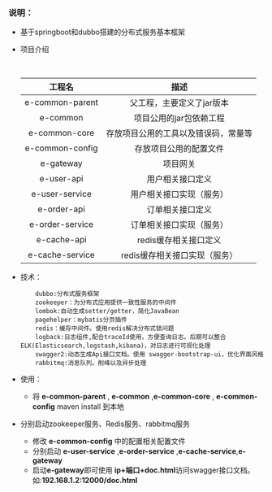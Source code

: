 ### 说明：
* 基于springboot和dubbo搭建的分布式服务基本框架

* 项目介绍
  
    ​	
    
    |     工程名      |                 描述                 |
    | :-------------: | :----------------------------------: |
    | e-common-parent |      父工程，主要定义了jar版本       |
    |    e-common     |       项目公用的jar包依赖工程        |
    |  e-common-core  | 存放项目公用的工具以及错误码，常量等 |
    | e-common-config |        存放项目公用的配置文件        |
    |    e-gateway    |               项目网关               |
    |   e-user-api    |           用户相关接口定义           |
    | e-user-service  |       用户相关接口实现（服务）       |
    |   e-order-api   |           订单相关接口定义           |
    | e-order-service |       订单相关接口实现（服务）       |
    |   e-cache-api   |        redis缓存相关接口定义         |
    | e-cache-service |    redis缓存相关接口实现（服务）     |
    
    
    
* 技术：
    ```
        dubbo:分布式服务框架
        zookeeper：为分布式应用提供一致性服务的中间件
        lombok:自动生成setter/getter，简化JavaBean
        pagehelper：mybatis分页插件
        redis：缓存中间件。使用redis解决分布式锁问题
        logback:日志组件,配合traceId使用，方便查询日志。后期可以整合ELK(Elasticsearch,logstash,kibana)，对日志进行可视化处理
        swagger2:动态生成Api接口文档。使用 swagger-bootstrap-ui，优化界面风格
        rabbitmq:消息队列。削峰以及异步处理
    ```
    
* 使用：

  * 将 **e-common-parent** , **e-common** ,**e-common-core**  , **e-common-config**  maven install 到本地 
* 分别启动zookeeper服务、Redis服务、rabbitmq服务
  * 修改 **e-common-config** 中的配置相关配置文件
  * 分别启动 **e-user-service** ,**e-order-service** ,**e-cache-service**,**e-gateway**
  * 启动**e-gateway**即可使用 **ip+端口+doc.html**访问swagger接口文档。如:**192.168.1.2:12000/doc.html**

